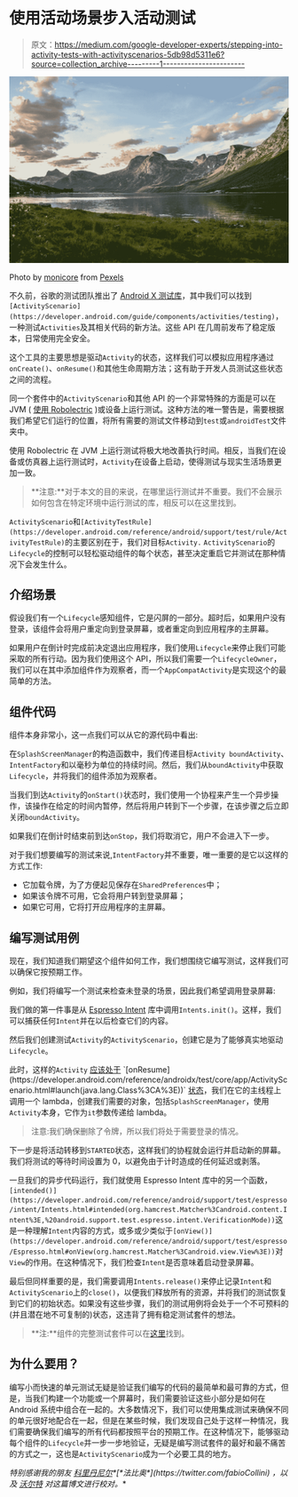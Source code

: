# 使用活动场景步入活动测试

> 原文：<https://medium.com/google-developer-experts/stepping-into-activity-tests-with-activityscenarios-5db98d5311e6?source=collection_archive---------1----------------------->

![](img/641b6522a948a8410e765dc272cb7f18.png)

Photo by [monicore](https://www.pexels.com/@monicore?utm_content=attributionCopyText&utm_medium=referral&utm_source=pexels) from [Pexels](https://www.pexels.com/photo/mountain-and-lake-at-sunset-135157/?utm_content=attributionCopyText&utm_medium=referral&utm_source=pexels)

不久前，谷歌的测试团队推出了 [Android X 测试库](https://developer.android.com/training/testing/set-up-project)，其中我们可以找到`[ActivityScenario](https://developer.android.com/guide/components/activities/testing)`，一种测试`Activities`及其相关代码的新方法。这些 API 在几周前发布了稳定版本，日常使用完全安全。

这个工具的主要思想是驱动`Activity`的状态，这样我们可以模拟应用程序通过`onCreate()`、`onResume()`和其他生命周期方法；这有助于开发人员测试这些状态之间的流程。

同一个套件中的`ActivityScenario`和其他 API 的一个非常特殊的方面是可以在 JVM ( [使用 Robolectric](https://developer.android.com/training/testing/fundamentals#robolectric) )或设备上运行测试。这种方法的唯一警告是，需要根据我们希望它们运行的位置，将所有需要的测试文件移动到`test`或`androidTest`文件夹中。

使用 Robolectric 在 JVM 上运行测试将极大地改善执行时间。相反，当我们在设备或仿真器上运行测试时，`Activity`在设备上启动，使得测试与现实生活场景更加一致。

> **注意:**对于本文的目的来说，在哪里运行测试并不重要。我们不会展示如何包含在特定环境中运行测试的库，相反可以在这里找到。

`ActivityScenario`和`[ActivityTestRule](https://developer.android.com/reference/android/support/test/rule/ActivityTestRule)`的主要区别在于，我们对目标`Activity.` `ActivityScenario`的`Lifecycle`的控制可以轻松驱动组件的每个状态，甚至决定重启它并测试在那种情况下会发生什么。

## 介绍场景

假设我们有一个`Lifecycle`感知组件，它是闪屏的一部分。超时后，如果用户没有登录，该组件会将用户重定向到登录屏幕，或者重定向到应用程序的主屏幕。

如果用户在倒计时完成前决定退出应用程序，我们使用`Lifecycle`来停止我们可能采取的所有行动。因为我们使用这个 API，所以我们需要一个`LifecycleOwner`，我们可以在其中添加组件作为观察者，而一个`AppCompatActivity`是实现这个的最简单的方法。

## 组件代码

组件本身非常小，这一点我们可以从它的源代码中看出:

在`SplashScreenManager`的构造函数中，我们传递目标`Activity boundActivity`、`IntentFactory`和以毫秒为单位的持续时间。然后，我们从`boundActivity`中获取`Lifecycle`，并将我们的组件添加为观察者。

当我们到达`Activity`的`onStart()`状态时，我们使用一个协程来产生一个异步操作，该操作在给定的时间内暂停，然后将用户转到下一个步骤，在该步骤之后立即关闭`boundActivity`。

如果我们在倒计时结束前到达`onStop`，我们将取消它，用户不会进入下一步。

对于我们想要编写的测试来说,`IntentFactory`并不重要，唯一重要的是它以这样的方式工作:

*   它加载令牌，为了方便起见保存在`SharedPreferences`中；
*   如果该令牌不可用，它会将用户转到登录屏幕；
*   如果它可用，它将打开应用程序的主屏幕。

## 编写测试用例

现在，我们知道我们期望这个组件如何工作，我们想围绕它编写测试，这样我们可以确保它按预期工作。

例如，我们将编写一个测试来检查未登录的场景，因此我们希望调用登录屏幕:

我们做的第一件事是从 [Espresso Intent](https://developer.android.com/training/testing/espresso/intents) 库中调用`Intents.init()`。这样，我们可以捕获任何`Intent`并在以后检查它们的内容。

然后我们创建测试`Activity`的`ActivityScenario`，创建它是为了能够真实地驱动`Lifecycle`。

此时，这样的`Activity` [应该处于](https://developer.android.com/reference/androidx/test/core/app/ActivityScenario.html#launch(java.lang.Class%3CA%3E)) `[onResume](https://developer.android.com/reference/androidx/test/core/app/ActivityScenario.html#launch(java.lang.Class%3CA%3E))` [状态](https://developer.android.com/reference/androidx/test/core/app/ActivityScenario.html#launch(java.lang.Class%3CA%3E))，我们在它的主线程上调用一个 lambda，创建我们需要的对象，包括`SplashScreenManager`，使用`Activity`本身，它作为`it`参数传递给 lambda。

> 注意:我们确保删除了令牌，所以我们将处于需要登录的情况。

下一步是将活动转移到`STARTED`状态，这样我们的协程就会运行并启动新的屏幕。我们将测试的等待时间设置为 0，以避免由于计时造成的任何延迟或剥落。

一旦我们的异步代码运行，我们就使用 Espresso Intent 库中的另一个函数，`[intended()](https://developer.android.com/reference/android/support/test/espresso/intent/Intents.html#intended(org.hamcrest.Matcher%3Candroid.content.Intent%3E,%20android.support.test.espresso.intent.VerificationMode))`这是一种理解`Intent`内容的方式，或多或少类似于`[onView()](https://developer.android.com/reference/android/support/test/espresso/Espresso.html#onView(org.hamcrest.Matcher%3Candroid.view.View%3E))`对`View`的作用。在这种情况下，我们检查`Intent`是否意味着启动登录屏幕。

最后但同样重要的是，我们需要调用`Intents.release()`来停止记录`Intent`和`ActivityScenario`上的`close()`，以便我们释放所有的资源，并将我们的测试恢复到它们的初始状态。如果没有这些步骤，我们的测试用例将会处于一个不可预料的(并且潜在地不可复制的)状态，这违背了拥有稳定测试套件的想法。

> **注:**组件的完整测试套件可以在[这里](https://gist.github.com/tiwiz/989c74f5d63e8340fee67df7a5fac100)找到。

## 为什么要用？

编写小而快速的单元测试无疑是验证我们编写的代码的最简单和最可靠的方式，但是，当我们构建一个功能或一个屏幕时，我们需要验证这些小部分是如何在 Android 系统中组合在一起的。大多数情况下，我们可以使用集成测试来确保不同的单元很好地配合在一起，但是在某些时候，我们发现自己处于这样一种情况，我们需要确保我们编写的所有代码都按照平台的预期工作。在这种情况下，能够驱动每个组件的`Lifecycle`并一步一步地验证，无疑是编写测试套件的最好和最不痛苦的方式之一，这也是`ActivityScenario`成为一个必要工具的地方。

*特别感谢我的朋友* [*科里*](https://twitter.com/@johnson_cor)*[*丹尼尔*](https://twitter.com/danybony_)*[*法比奥*](https://twitter.com/fabioCollini) *，以及* [*沃尔特*](https://twitter.com/wdziemia) *对这篇博文进行校对。***